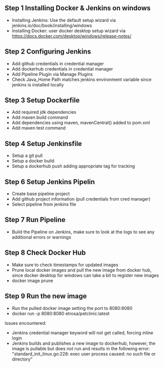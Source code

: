 
## Step 1 Installing Docker & Jenkins on windows
- Installing Jenkins: Use the default setup wizard via jenkins.io/doc/book/installing/windows
- Installing Docker: user docker desktop setup wizard via https://docs.docker.com/desktop/windows/release-notes/

## Step 2 Configuring Jenkins
- Add github credentials in credential manager
- Add dockerhub credentials in credential manager
- Add Pipeline Plugin via Manage Plugins
- Check Java_Home Path matches jenkins environment variable since jenkins is installed locally

## Step 3 Setup Dockerfile
- Add required jdk dependencies
- Add maven build command
- Add dependencies using maven, mavenCentral() added to pom.xml
- Add maven test command

## Step 4 Setup Jenkinsfile
- Setup a git pull
- Setup a docker build
- Setup a dockerhub push adding appropriate tag for tracking

## Step 6 Setup Jenkins Pipelin
- Create base pipeline project
- Add github project information (pull credentials from cred manager)
- Select pipeline from jenkins file

## Step 7 Run Pipeline
- Build the Pipeline on Jenkins, make sure to look at the logs to see any additional errors or warnings

## Step 8 Check Docker Hub 
- Make sure to check timestamps for updated images
- Prune local docker images and pull the new image from docker hub, since docker desktop for windows can take a bit to register new images
- docker image prune

## Step 9 Run the new image
- Run the pulled docker image setting the port to 8080:8080
- docker run -p 8080:8080 etrosa/petclinic:latest

Issues encountered:
- Jenkins credential manager keyword will not get called, forcing inline login
- Jenkins builds and publishes a new image to dockerhub, however, the image is pullable but does not run and results in the following error: "standard_init_linux.go:228: exec user process caused: no such file or directory"

